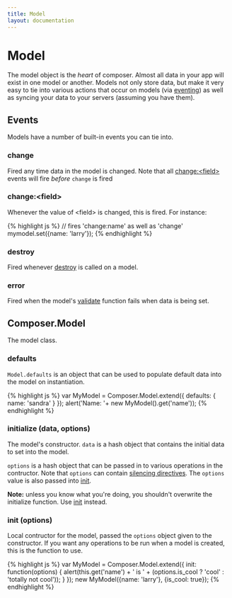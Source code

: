 ```yaml
---
title: Model
layout: documentation
---
```


# Model

The model object is the *heart* of composer. Almost all data in your app will
exist in one model or another. Models not only store data, but make it very
easy to tie into various actions that occur on models (via [eventing](/composer.js/docs/event))
as well as syncing your data to your servers (assuming you have them).

## Events

Models have a number of built-in events you can tie into.

### change

Fired any time data in the model is changed. Note that all [change:&lt;field&gt;](#change-field)
events will fire *before* `change` is fired

### change:&lt;field&gt;

Whenever the value of &lt;field&gt; is changed, this is fired. For instance:

<div class="noeval">
{% highlight js %}
// fires 'change:name' as well as 'change'
mymodel.set({name: 'larry'});
{% endhighlight %}
</div>

### destroy

Fired whenever [destroy](#destroy) is called on a model.

### error

Fired when the model's [validate](#validate) function fails when data is being
set.

## Composer.Model

The model class.

### defaults
`Model.defaults` is an object that can be used to populate default data into the
model on instantiation.

{% highlight js %}
var MyModel = Composer.Model.extend({
    defaults: { name: 'sandra' }
});
alert('Name: '+ new MyModel().get('name'));
{% endhighlight %}

### initialize (data, options)

The model's constructor. `data` is a hash object that contains the initial data
to set into the model.

`options` is a hash object that can be passed in to various operations in the
contructor. Note that `options` can contain [silencing directives](/composer.js/docs/event#silencing).
The `options` value is also passed into [init](#init).

__Note:__ unless you know what you're doing, you shouldn't overwrite the
initialize function. Use [init](#init) instead.

### init (options)

Local contructor for the model, passed the `options` object given to the
constructor. If you want any operations to be run when a model is created, this
is the function to use.

{% highlight js %}
var MyModel = Composer.Model.extend({
    init: function(options)
    {
        alert(this.get('name') + ' is ' + (options.is_cool ? 'cool' : 'totally not cool'));
    }
});
new MyModel({name: 'larry'}, {is_cool: true});
{% endhighlight %}

